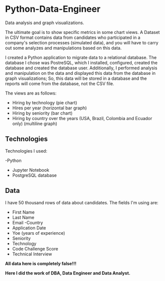 # Python-Data-Engineer
Data analysis and graph visualizations.

The ultimate goal is to show specific metrics in some chart views. A Dataset in CSV format contains data from candidates who participated in a company's selection processes (simulated data), and you will have to carry out some analyzes and manipulations based on this data.

I created a Python application to migrate data to a relational database. The database I chose was PostreSQL, which I installed, configured, created the database and created the database user. Additionally, I performed analysis and manipulation on the data and displayed this data from the database in graph visualizations; So, this data will be stored in a database and the reports will come from the database, not the CSV file.

The views are as follows:

- Hiring by technology (pie chart)
- Hires per year (horizontal bar graph)
- Hiring by seniority (bar chart)
- Hiring by country over the years (USA, Brazil, Colombia and Ecuador only) (multiline graph)


## Technologies

Technologies I used:

-Python
- Jupyter Notebook
- PostgreSQL database


## Data

I have 50 thousand rows of data about candidates. The fields I'm using are:

- First Name
- Last Name
- Email
-Country
- Application Date
- Yoe (years of experience)
- Seniority
- Technology
- Code Challenge Score
- Technical Interview

**All data here is completely false!!!**

**Here I did the work of DBA, Data Engineer and Data Analyst.**

